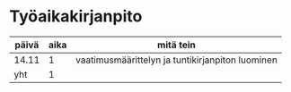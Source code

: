 # Työaikakirjanpito

| päivä | aika | mitä tein |
| ----- | ---- | --------- |
| 14.11 | 1 | vaatimusmäärittelyn ja tuntikirjanpiton luominen |
| yht | 1 | |

